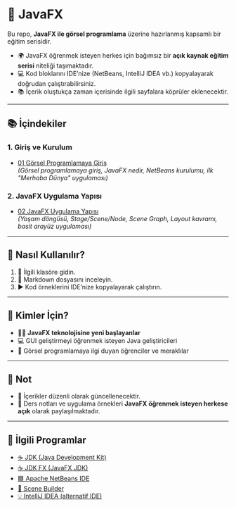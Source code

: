 # 🌟 JavaFX

Bu repo, **JavaFX ile görsel programlama** üzerine hazırlanmış kapsamlı bir eğitim serisidir.  
- 🌍 JavaFX öğrenmek isteyen herkes için bağımsız bir **açık kaynak eğitim serisi** niteliği taşımaktadır.  
- 💻 Kod bloklarını IDE’nize (NetBeans, IntelliJ IDEA vb.) kopyalayarak doğrudan çalıştırabilirsiniz.  
- 📚 İçerik oluştukça zaman içerisinde ilgili sayfalara köprüler eklenecektir.  

---

## 📚 İçindekiler

### 1. Giriş ve Kurulum
- [01 Görsel Programlamaya Giriş](01-Introduction/01-Introduction-to-Visual-Programming.md)  
  _(Görsel programlamaya giriş, JavaFX nedir, NetBeans kurulumu, ilk "Merhaba Dünya" uygulaması)_

### 2. JavaFX Uygulama Yapısı
- [02 JavaFX Uygulama Yapısı](02-Application-Structure/02-JavaFX-Application-Structure.md)  
  _(Yaşam döngüsü, Stage/Scene/Node, Scene Graph, Layout kavramı, basit arayüz uygulaması)_



---

## 🚀 Nasıl Kullanılır?
1. 📂 İlgili klasöre gidin.  
2. 📄 Markdown dosyasını inceleyin.  
3. ▶️ Kod örneklerini IDE’nize kopyalayarak çalıştırın.  

---

## 🎯 Kimler İçin?
- 👨‍🎓 **JavaFX teknolojisine yeni başlayanlar**  
- 💻 GUI geliştirmeyi öğrenmek isteyen Java geliştiricileri  
- 🔬 Görsel programlamaya ilgi duyan öğrenciler ve meraklılar  

---

## 📌 Not
- 📝 İçerikler düzenli olarak güncellenecektir.  
- 📖 Ders notları ve uygulama örnekleri **JavaFX öğrenmek isteyen herkese açık** olarak paylaşılmaktadır.  

---

## 🔗 İlgili Programlar
- [☕ JDK (Java Development Kit)](https://www.oracle.com/java/technologies/javase-downloads.html)  
- [☕ JDK FX (JavaFX JDK)](https://www.azul.com/downloads/?package=jdk#zulu)
- [🟦 Apache NetBeans IDE](https://netbeans.apache.org/download/index.html)  
- [🎨 Scene Builder](https://gluonhq.com/products/scene-builder/)  
- [💡 IntelliJ IDEA (alternatif IDE)](https://www.jetbrains.com/idea/download/)  
